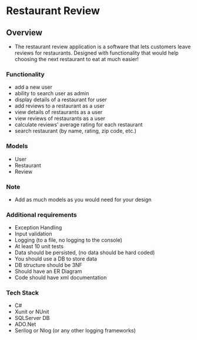 # Restaurant Review 

## Overview 

- The restaurant review application is a software that lets customers leave reviews for restaurants. Designed with functionality that would help choosing the next restaurant to eat at much easier! 

### Functionality 

- add a new user 
- ability to search user as admin
- display details of a restaurant for user
- add reviews to a restaurant as a user
- view details of restaurants as a user
- view reviews of restaurants as a user
- calculate reviews’ average rating for each restaurant 
- search restaurant (by name, rating, zip code, etc.) 

### Models 

- User 
- Restaurant 
- Review 

### Note 
- Add as much models as you would need for your design 

### Additional requirements 
- Exception Handling 
- Input validation 
- Logging (to a file, no logging to the console) 
- At least 10 unit tests 
- Data should be persisted, (no data should be hard coded) 
- You should use a DB to store data 
- DB structure should be 3NF 
- Should have an ER Diagram 
- Code should have xml documentation 

### Tech Stack 
- C# 
- Xunit or NUnit
- SQLServer DB 
- ADO.Net
- Serilog or Nlog (or any other logging frameworks) 

 
